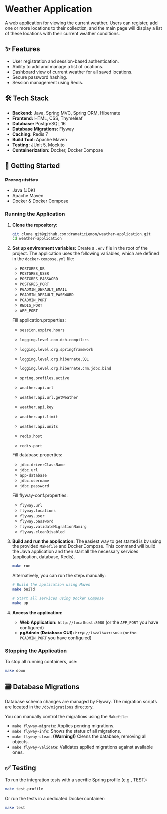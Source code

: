 # Weather Application

A web application for viewing the current weather. Users can register, add one or more locations to their collection, and the main page will display a list of these locations with their current weather conditions.

## ✨ Features

-   User registration and session-based authentication.
-   Ability to add and manage a list of locations.
-   Dashboard view of current weather for all saved locations.
-   Secure password hashing.
-   Session management using Redis.

## 🛠️ Tech Stack

-   **Backend:** Java, Spring MVC, Spring ORM, Hibernate
-   **Frontend:** HTML, CSS, Thymeleaf
-   **Database:** PostgreSQL 16
-   **Database Migrations:** Flyway
-   **Caching:** Redis 7
-   **Build Tool:** Apache Maven
-   **Testing:** JUnit 5, Mockito
-   **Containerization:** Docker, Docker Compose

## 🚀 Getting Started

### Prerequisites

-   Java (JDK)
-   Apache Maven
-   Docker & Docker Compose

### Running the Application

1.  **Clone the repository:**
    ```bash
    git clone git@github.com:dramaticLemon/weather-application.git
    cd weather-application
    ```

2.  **Set up environment variables:**
    Create a `.env` file in the root of the project. The application uses the following variables, which are defined in the `docker-compose.yml` file:
    - `POSTGRES_DB`
    - `POSTGRES_USER`
    - `POSTGRES_PASSWORD`
    - `POSTGRES_PORT`
    - `PGADMIN_DEFAULT_EMAIL`
    - `PGADMIN_DEFAULT_PASSWORD`
    - `PGADMIN_PORT`
    - `REDIS_PORT`
    - `APP_PORT`

    Fill application.properties:
    - `session.expire.hours`
    - `logging.level.com.dch.compilers`
    - `logging.level.org.springframework`
    - `logging.level.org.hibernate.SQL`
    - `logging.level.org.hibernate.orm.jdbc.bind`
    - `spring.profiles.active`

    - `weather.api.url`
    - `weather.api.url.getWeather`
    - `weather.api.key`
    - `weather.api.limit`
    - `weather.api.units`

    - `redis.host`
    - `redis.port`

    Fill database.properties:
    - `jdbc.driverClassName`
    - `jdbc.url`
    - `app-database`
    - `jdbc.username`
    - `jdbc.password`

    Fill flyway-conf.properties:
    - `flyway.url`
    - `flyway.locations`
    - `flyway.user`
    - `flyway.password`
    - `flyway.validateMigrationNaming`
    - `flyway.cleanDisabled`
    
3.  **Build and run the application:**
    The easiest way to get started is by using the provided `Makefile` and Docker Compose. This command will build the Java application and then start all the necessary services (application, database, Redis).

    ```bash
    make run
    ```

    Alternatively, you can run the steps manually:
    ```bash
    # Build the application using Maven
    make build

    # Start all services using Docker Compose
    make up
    ```

4.  **Access the application:**
    -   **Web Application:** `http://localhost:8080` (or the `APP_PORT` you have configured)
    -   **pgAdmin (Database GUI):** `http://localhost:5050` (or the `PGADMIN_PORT` you have configured)

### Stopping the Application

To stop all running containers, use:
```bash
make down
```

## 🗃️ Database Migrations

Database schema changes are managed by Flyway. The migration scripts are located in the `/db/migrations` directory.

You can manually control the migrations using the `Makefile`:
-   `make flyway-migrate`: Applies pending migrations.
-   `make flyway-info`: Shows the status of all migrations.
-   `make flyway-clean`: **(Warning!)** Cleans the database, removing all objects.
-   `make flyway-validate`: Validates applied migrations against available ones.

## ✅ Testing

To run the integration tests with a specific Spring profile (e.g., TEST):
```bash
make test-profile
```
Or run the tests in a dedicated Docker container:
```bash
make test
```
